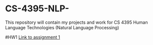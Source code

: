# CS-4395-NLP-
This repository will contain my projects and work for CS 4395 Human Language Technologies (Natural Language Processing)

#HW1
[Link to assignment 1](Assignment_1_cs4395.pdf)